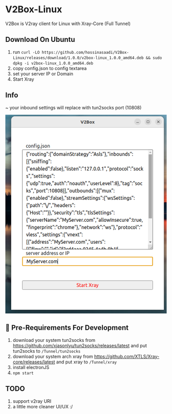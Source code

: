 # V2Box-Linux
V2Box is V2ray client for Linux with Xray-Core (Full Tunnel)

## Download On Ubuntu

1) run `curl -LO https://github.com/hossinasaadi/V2Box-Linux/releases/download/1.0.0/v2box-linux_1.0.0_amd64.deb && sudo dpkg -i v2box-linux_1.0.0_amd64.deb`
2) copy config.json to config textarea
3) set your server IP or Domain 
4) Start Xray

## Info
~ your inbound settings will replace with tun2socks port (10808)

![Window](https://github.com/hossinasaadi/V2Box-Linux/raw/master/docs/window.png)


## :book: Pre-Requirements For Development

1) download your system tun2socks from https://github.com/xjasonlyu/tun2socks/releases/latest and put tun2socks to `/Tunnel/tun2socks`
2) download your system arch xray from https://github.com/XTLS/Xray-core/releases/latest and put xray to `/Tunnel/xray`
3) install electronJS
4) `npm start`



## TODO

1) support v2ray URI
2) a little more cleaner UI/UX :/
